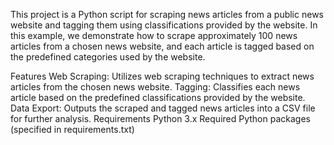 This project is a Python script for scraping news articles from a public news website and tagging them using classifications provided by the website. In this example, we demonstrate how to scrape approximately 100 news articles from a chosen news website, and each article is tagged based on the predefined categories used by the website.

Features
Web Scraping: Utilizes web scraping techniques to extract news articles from the chosen news website.
Tagging: Classifies each news article based on the predefined classifications provided by the website.
Data Export: Outputs the scraped and tagged news articles into a CSV file for further analysis.
Requirements
Python 3.x
Required Python packages (specified in requirements.txt)

